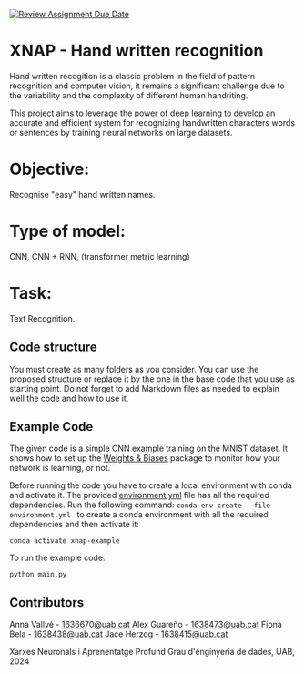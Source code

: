 [![Review Assignment Due Date](https://classroom.github.com/assets/deadline-readme-button-24ddc0f5d75046c5622901739e7c5dd533143b0c8e959d652212380cedb1ea36.svg)](https://classroom.github.com/a/L30CyvB9)
# XNAP - Hand written recognition
Hand written recogition is a classic problem in the field of pattern recognition and computer vision, it remains a significant challenge due to the variability and the complexity of different human handriting.

This project aims to leverage the power of deep learning to develop an accurate and efficient system for recognizing handwritten characters words or sentences by training neural networks on large datasets.

# Objective:
Recognise "easy" hand written names.

# Type of model:
CNN, CNN + RNN, (transformer metric learning)

# Task: 
Text Recognition.

## Code structure
You must create as many folders as you consider. You can use the proposed structure or replace it by the one in the base code that you use as starting point. Do not forget to add Markdown files as needed to explain well the code and how to use it.

## Example Code
The given code is a simple CNN example training on the MNIST dataset. It shows how to set up the [Weights & Biases](https://wandb.ai/site)  package to monitor how your network is learning, or not.

Before running the code you have to create a local environment with conda and activate it. The provided [environment.yml](https://github.com/DCC-UAB/XNAP-Project/environment.yml) file has all the required dependencies. Run the following command: ``conda env create --file environment.yml `` to create a conda environment with all the required dependencies and then activate it:
```
conda activate xnap-example
```

To run the example code:
```
python main.py
```



## Contributors
Anna Vallvé - 1636670@uab.cat
Alex Guareño - 1638473@uab.cat
Fiona Bela - 1638438@uab.cat
Jace Herzog - 1638415@uab.cat

Xarxes Neuronals i Aprenentatge Profund
Grau d'enginyeria de dades, 
UAB, 2024
